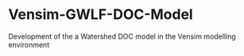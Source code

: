 # Vensim-GWLF-DOC-Model
Development of the a Watershed DOC model in the Vensim modelling environment
